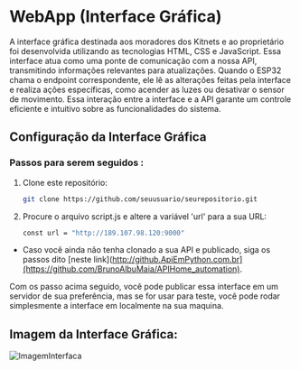 # WebApp (Interface Gráfica)

A interface gráfica destinada aos moradores dos Kitnets e ao proprietário foi desenvolvida utilizando as tecnologias HTML, CSS e JavaScript. Essa interface atua como uma ponte de comunicação com a nossa API, transmitindo informações relevantes para atualizações. Quando o ESP32 chama o endpoint correspondente, ele lê as alterações feitas pela interface e realiza ações específicas, como acender as luzes ou desativar o sensor de movimento. Essa interação entre a interface e a API garante um controle eficiente e intuitivo sobre as funcionalidades do sistema.

## Configuração da Interface Gráfica

### Passos para serem seguidos :

1. Clone este repositório:
   ```bash
   git clone https://github.com/seuusuario/seurepositorio.git
    ```
2.  Procure o arquivo script.js e altere a variável 'url' para a sua URL:
     ```bash
    const url = "http://189.107.98.120:9000"
    ```
- Caso você ainda não tenha clonado a sua API e publicado, siga os passos dito [neste link](http://github.ApiEmPython.com.br](https://github.com/BrunoAlbuMaia/APIHome_automation).


Com os passo acima seguido, você pode publicar essa interface em um servidor de sua preferência, mas se for usar para teste, você pode rodar simplesmente a interface em localmente na sua maquina.


## Imagem da Interface Gráfica:

![ImagemInterfaca](https://github.com/BrunoAlbuMaia/WebApp_HomeAutomotion/blob/Master/img/Captura%20de%20tela%20de%202023-11-15%2021-00-05.png?raw=true)

